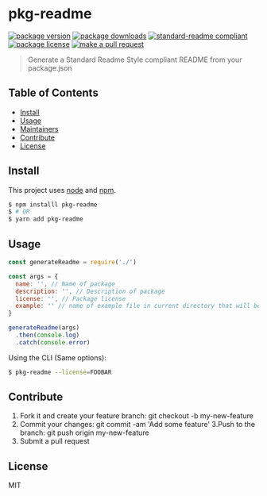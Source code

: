 
# pkg-readme
[![package version](https://img.shields.io/npm/v/pkg-readme.svg?style=flat-square)](https://npmjs.org/package/pkg-readme)
[![package downloads](https://img.shields.io/npm/dm/pkg-readme.svg?style=flat-square)](https://npmjs.org/package/pkg-readme)
[![standard-readme compliant](https://img.shields.io/badge/readme%20style-standard-brightgreen.svg?style=flat-square)](https://github.com/RichardLitt/standard-readme)
[![package license](https://img.shields.io/npm/l/pkg-readme.svg?style=flat-square)](https://npmjs.org/package/pkg-readme)
[![make a pull request](https://img.shields.io/badge/PRs-welcome-brightgreen.svg?style=flat-square)](http://makeapullrequest.com)

> Generate a Standard Readme Style compliant README from your package.json

## Table of Contents

- [Install](#install)
- [Usage](#usage)
- [Maintainers](#maintainers)
- [Contribute](#contribute)
- [License](#License)

## Install

This project uses [node](https://nodejs.org) and [npm](https://www.npmjs.com). 

```sh
$ npm installl pkg-readme
$ # OR
$ yarn add pkg-readme
```

## Usage

```js
const generateReadme = require('./')

const args = {
  name: '', // Name of package
  description: '', // Description of package
  license: '', // Package license
  example: '' // name of example file in current directory that will be put into the usage section as code block
}

generateReadme(args)
  .then(console.log)
  .catch(console.error)

```

Using the CLI (Same options):

```sh
$ pkg-readme --license=FOOBAR
```

## Contribute

1. Fork it and create your feature branch: git checkout -b my-new-feature
2. Commit your changes: git commit -am 'Add some feature'
3.Push to the branch: git push origin my-new-feature 
4. Submit a pull request

## License

MIT
    